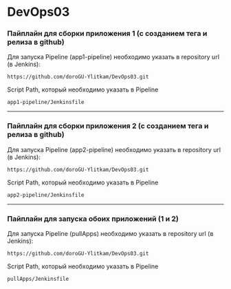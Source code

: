 # DevOps03
### Пайплайн для сборки приложения 1 (с созданием тега и релиза в github)
Для запуска Pipeline (app1-pipeline) необходимо указать в repository url (в Jenkins):
```shell
https://github.com/doroGU-Ylitkam/DevOps03.git
```

Script Path, который необходимо указать в Pipeline
```shell
app1-pipeline/Jenkinsfile
```
_____
### Пайплайн для сборки приложения 2 (с созданием тега и релиза в github)
Для запуска Pipeline (app2-pipeline) необходимо указать в repository url (в Jenkins):
```shell
https://github.com/doroGU-Ylitkam/DevOps03.git
```

Script Path, который необходимо указать в Pipeline
```shell
app2-pipeline/Jenkinsfile
```
_____
### Пайплайн для запуска обоих приложений (1 и 2)
Для запуска Pipeline (pullApps) необходимо указать в repository url (в Jenkins):
```shell
https://github.com/doroGU-Ylitkam/DevOps03.git
```
Script Path, который необходимо указать в Pipeline
```shell
pullApps/Jenkinsfile
```
